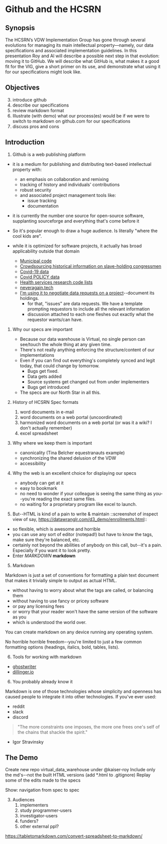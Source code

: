 # Github and the HCSRN

## Synopsis

The HCSRN’s VDW Implementation Group has gone through several evolutions for managing its main intellectual property—namely, our data specifications and associated implementation guidelines. In this presentation Roy and Al will describe a possible next step in that evolution: moving it to GitHub.  We will describe what GitHub is, what makes it a good fit for the VIG, give a short primer on its use, and demonstrate what using it for our specifications might look like.

## Objectives

3. introduce github
2. describe our specifications
2. review markdown format
1. Illustrate (with demo) what our process(es) would be if we were to switch to markdown on github.com for our specifications
4. discuss pros and cons

## Introduction

1. Github is a web publishing platform

  * it is a medium for publishing and distributing text-based intellectual property with:
    * an emphasis on collaboration and remixing
    * tracking of history and individuals' contributions
    * robust security
    * and associated project management tools like:
      * issue tracking
      * documentation

   * it is currently the number one source for open-source software, supplanting sourceforge and everything that's come before it

   * So it's popular enough to draw a huge audience. Is literally "where the cool kids are".

   * while it is optimized for software projects, it actually has broad applicability outside that domain
      * [Municipal code](https://arstechnica.com/tech-policy/2018/11/how-i-changed-the-law-with-a-github-pull-request/)
      * [Crowdsourcing historical information on slave-holding congressmen](https://github.com/washingtonpost/data-congress-slaveowners)
      * [Covid-19 data](https://github.com/nytimes/covid-19-data)
      * [Covid POLICY data](https://github.com/OxCGRT/USA-covid-policy)
      * [Health services research code lists](https://github.com/MHResearchNetwork/MHRN-Central)
      * [neveragain.tech](https://neveragain.tech/)
      * [I'm using it to negotiate data requests on a project](https://github.com/kaufman-lab/act-ap-requests)--document its holdings.
         * for that, "issues" are data requests. We have a template prompting requestors to include all the relevant information
         * discussion attached to each one fleshes out exactly what the requestor wants/can have.

1. Why our specs are important
   * Because our data warehouse is Virtual, no single person can see/touch the whole thing at any given time.
   * There's not really anything enforcing the structure/content of our implementations
   * Even if you can find out everything's completely synced and legit today, that could change by tomorrow.
      * Bugs get fixed.
      * Data gets added
      * Source systems get changed out from under implementers
      * Bugs get introduced
   * The specs are our North Star in all this.

2. History of HCSRN Spec formats
   1. word documents in e-mail
   2. word documents on a web portal (uncoordinated)
   3. harmonized word documents on a web portal (or was it a wiki? I don't actually remember)
   4. excel spreadsheet

2. Why where we keep them is important
   * canonicality (Tina Belcher equestranauts example)
   * synchronizing the shared delusion of the VDW
   * accessibility

3. Why the web is an excellent choice for displaying our specs
   * anybody can get at it
   * easy to bookmark
   * no need to wonder if your colleague is seeing the same thing as you--you're reading the exact same files.
   * no waiting for a proprietary program like excel to launch.

4. But--HTML is kind of a pain to write & maintain
  ::screenshot of inspect view of say, https://datawranglr.com/d3_demo/enrollments.html::
  * so flexible, which is awesome and horrible
  * you can use any sort of editor (notepad!) but have to know the tags, make sure they're balanced, etc.
  * certainly not beyond the abilities of anybody on this call, but--it's a pain. Especially if you want it to look pretty.
  * Enter _MARKDOWN_ **markdown**

5. Markdown

Markdown is just a set of conventions for formatting a plain text document that makes it trivially simple to output as actual HTML.

* without having to worry about what the tags are called, or balancing them
* without having to use fancy or pricey software
* or pay any licensing fees
* or worry that your reader won't have the same version of the software as you
* which is understood the world over.

You can create markdown on any device running any operating system.

No horrible horrible freedom--you're limited to just a few common formatting options (headings, italics, bold, tables, lists).

6. Tools for working with markdown

  * [ghostwriter](https://wereturtle.github.io/ghostwriter/)
  * [dillinger.io](https://dillinger.io/)

6. You probably already know it

Markdown is one of those technologies whose simplicity and openness has caused people to integrate it into other technologies.  If you've ever used:
* reddit
* slack
* discord

> "The more constraints one imposes, the more one frees one's self of the chains that shackle the spirit."
- Igor Stravinsky

## The Demo

Create new repo virtual_data_warehouse under @kaiser-roy
Include only the md's--not the built HTML versions (add \*.html to .gitignore)
Replay some of the edits made to the specs

Show:
   navigation from spec to spec



3. Audiences
   1. implementers
   3. study programmer-users
   2. investigator-users
   4. funders?
   5. other external ppl?




https://tabletomarkdown.com/convert-spreadsheet-to-markdown/

